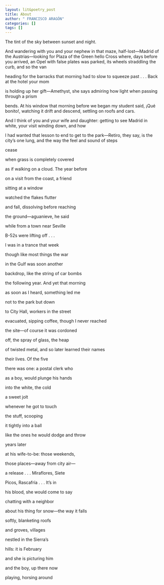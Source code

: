 ```yaml
---
layout: lit&poetry_post
title: About
author: " FRANCISCO ARAGÓN"
categories: []
tags: []
---
```

The tint of the sky between sunset and night.

And wandering with you and your nephew
in that maze, half-lost—Madrid
of the Austrias—looking for Plaza of the Green
hello
Cross where, days before you arrived,
an Opel with false plates was parked, its wheels
straddling the curb, and so the van

heading for the barracks that morning
had to slow to squeeze
past . . . Back at the hotel your mom

is holding up her gift—Amethyst, she says
admiring how light
when passing through a prism

bends. At his window that morning before we began
my student said, ¡Qué bonito!, watching it drift
and descend, settling on roofs and cars.

And I think of you and your wife
and daughter: getting to see Madrid
in white, your visit winding down, and how

I had wanted that lesson to end
to get to the park—Retiro, they say, is the city’s
one lung, and the way the feel and sound of steps

 

cease

when grass is completely covered

as if walking on a cloud. The year before

 

on a visit from the coast, a friend

sitting at a window

watched the flakes flutter

 

and fall, dissolving before reaching

the ground—aguanieve, he said

while from a town near Seville

 

B-52s were lifting off . . .

I was in a trance that week

though like most things the war

 

in the Gulf was soon another

backdrop, like the string of car bombs

the following year. And yet that morning

 

as soon as I heard, something led me

not to the park but down

to City Hall, workers in the street

 

evacuated, sipping coffee, though I never reached

the site—of course it was cordoned

off, the spray of glass, the heap

 

of twisted metal, and so later learned their names

their lives. Of the five

there was one: a postal clerk who

 

as a boy, would plunge his hands

into the white, the cold

a sweet jolt

 

whenever he got to touch

the stuff, scooping

it tightly into a ball

 

like the ones he would dodge and throw

years later

at his wife-to-be: those weekends,

 

those places—away from city air—

a release . . . Miraflores, Siete

Picos, Rascafría . . . It’s in

 

his blood, she would come to say

chatting with a neighbor

about his thing for snow—the way it falls

 

softly, blanketing roofs

and groves, villages

nestled in the Sierra’s

 

hills: it is February

and she is picturing him

and the boy, up there now

 

playing, horsing around